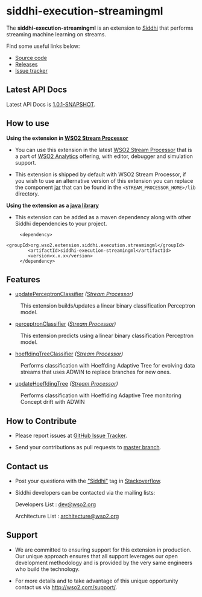 # siddhi-execution-streamingml
The **siddhi-execution-streamingml** is an extension to <a target="_blank" href="https://wso2.github.io/siddhi">Siddhi</a>  that performs streaming machine learning on streams.

Find some useful links below:
* <a target="_blank" href="https://github.com/wso2-extensions/siddhi-execution-streamingml">Source code</a>
* <a target="_blank" href="https://https://github.com/wso2-extensions/siddhi-execution-streamingml/releases">Releases</a>
* <a target="_blank" href="https://github.com/wso2-extensions/siddhi-execution-streamingml/issues">Issue tracker</a>

## Latest API Docs

Latest API Docs is <a target="_blank" href="https://wso2-extensions.github.io/siddhi-execution-streamingml/api/1.0.1-SNAPSHOT">1.0.1-SNAPSHOT</a>.

## How to use 

**Using the extension in <a target="_blank" href="https://github.com/wso2/product-sp">WSO2 Stream Processor</a>**

* You can use this extension in the latest <a target="_blank" href="https://github.com/wso2/product-sp/releases">WSO2 Stream Processor</a> that is a part of <a target="_blank" href="http://wso2.com/analytics?utm_source=gitanalytics&utm_campaign=gitanalytics_Jul17">WSO2 Analytics</a> offering, with editor, debugger and simulation support. 

* This extension is shipped by default with WSO2 Stream Processor, if you wish to use an alternative version of this extension you can replace the component <a target="_blank" href="https://https://github.com/wso2-extensions/siddhi-execution-streamingml/releases">jar</a> that can be found in the `<STREAM_PROCESSOR_HOME>/lib` directory.

**Using the extension as a <a target="_blank" href="https://wso2.github.io/siddhi/documentation/running-as-a-java-library">java library</a>**

* This extension can be added as a maven dependency along with other Siddhi dependencies to your project.

```
     <dependency>
        <groupId>org.wso2.extension.siddhi.execution.streamingml</groupId>
        <artifactId>siddhi-execution-streamingml</artifactId>
        <version>x.x.x</version>
     </dependency>
```

## Features

* <a target="_blank" href="https://wso2-extensions.github.io/siddhi-execution-streamingml/api/1.0.1-SNAPSHOT/#updateperceptronclassifier-stream-processor">updatePerceptronClassifier</a> *(<a target="_blank" href="https://wso2.github.io/siddhi/documentation/siddhi-4.0/#stream-processors">Stream Processor</a>)*<br><div style="padding-left: 1em;"><p>This extension builds/updates a linear binary classification Perceptron model.</p></div>
* <a target="_blank" href="https://wso2-extensions.github.io/siddhi-execution-streamingml/api/1.0.1-SNAPSHOT/#perceptronclassifier-stream-processor">perceptronClassifier</a> *(<a target="_blank" href="https://wso2.github.io/siddhi/documentation/siddhi-4.0/#stream-processors">Stream Processor</a>)*<br><div style="padding-left: 1em;"><p>This extension predicts using a linear binary classification Perceptron model.</p></div>
* <a target="_blank" href="https://wso2-extensions.github.io/siddhi-execution-streamingml/api/1.0.1-SNAPSHOT/#hoeffdingtreeclassifier-stream-processor">hoeffdingTreeClassifier</a> *(<a target="_blank" href="https://wso2.github.io/siddhi/documentation/siddhi-4.0/#stream-processors">Stream Processor</a>)*<br><div style="padding-left: 1em;"><p>Performs classification with Hoeffding Adaptive Tree for evolving data streams that uses ADWIN to replace branches for new ones.</p></div>
* <a target="_blank" href="https://wso2-extensions.github.io/siddhi-execution-streamingml/api/1.0.1-SNAPSHOT/#updatehoeffdingtree-stream-processor">updateHoeffdingTree</a> *(<a target="_blank" href="https://wso2.github.io/siddhi/documentation/siddhi-4.0/#stream-processors">Stream Processor</a>)*<br><div style="padding-left: 1em;"><p>Performs classification with Hoeffiding Adaptive Tree monitoring Concept drift with ADWIN </p></div>

## How to Contribute
 
  * Please report issues at <a target="_blank" href="https://github.com/wso2-extensions/siddhi-execution-streamingml/issues">GitHub Issue Tracker</a>.
  
  * Send your contributions as pull requests to <a target="_blank" href="https://github.com/wso2-extensions/siddhi-execution-streamingml/tree/master">master branch</a>. 
 
## Contact us 

 * Post your questions with the <a target="_blank" href="http://stackoverflow.com/search?q=siddhi">"Siddhi"</a> tag in <a target="_blank" href="http://stackoverflow.com/search?q=siddhi">Stackoverflow</a>. 
 
 * Siddhi developers can be contacted via the mailing lists:
 
    Developers List   : [dev@wso2.org](mailto:dev@wso2.org)
    
    Architecture List : [architecture@wso2.org](mailto:architecture@wso2.org)
 
## Support 

* We are committed to ensuring support for this extension in production. Our unique approach ensures that all support leverages our open development methodology and is provided by the very same engineers who build the technology. 

* For more details and to take advantage of this unique opportunity contact us via <a target="_blank" href="http://wso2.com/support?utm_source=gitanalytics&utm_campaign=gitanalytics_Jul17">http://wso2.com/support/</a>. 
